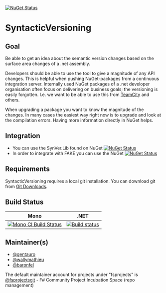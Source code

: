 [![NuGet Status](https://img.shields.io/nuget/v/SynVer.svg?style=flat)](https://www.nuget.org/packages/SynVer/)

# SyntacticVersioning

## Goal

Be able to get an idea about the semantic version changes based on the surface area changes of a .net assembly.

Developers should be able to use the tool to give a magnitude of any API changes. This is helpful when pushing NuGet-packages from a continuous integration server. Internally used NuGet packages of a .net developer organisation often focus on delivering on business goals; the versioning is easily forgotten. I.e. we want to be able to use this from [TeamCity](https://www.jetbrains.com/teamcity/) and others.

When upgrading a package you want to know the magnitude of the changes. In many cases the easiest way right now is to upgrade and look at the compilation errors. Having more information directly in NuGet helps.

## Integration

- You can use the SynVer.Lib found on NuGet [![NuGet Status](https://img.shields.io/nuget/v/SynVer.Lib.svg?style=flat)](https://www.nuget.org/packages/SynVer.Lib/)
- In order to integrate with FAKE you can use the NuGet [![NuGet Status](https://img.shields.io/nuget/v/SynVer.FAKE.svg?style=flat)](https://www.nuget.org/packages/SynVer.FAKE/)

## Requirements

SyntacticVersioning requires a local git installation. You can download git from [Git Downloads](https://git-scm.com/downloads).

## Build Status

Mono | .NET
---- | ----
[![Mono CI Build Status](https://img.shields.io/travis/fsprojects/SyntacticVersioning/master.svg)](https://travis-ci.org/fsprojects/SyntacticVersioning) | [![Build status](https://ci.appveyor.com/api/projects/status/tm885fiupthd22dp/branch/master?svg=true)](https://ci.appveyor.com/project/wallymathieu/syntacticversioning/branch/master)

## Maintainer(s)

- [@gentauro](https://github.com/gentauro)
- [@wallymathieu](https://github.com/wallymathieu)
- [@baronfel](https://github.com/baronfel)

The default maintainer account for projects under "fsprojects" is [@fsprojectsgit](https://github.com/fsprojectsgit) - F# Community Project Incubation Space (repo management)
